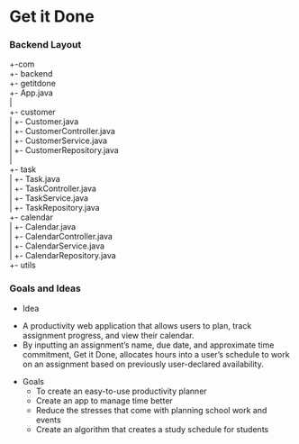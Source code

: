 # Get it Done


### Backend Layout
  +-com<br>
     +- backend<br>
         +- getitdone<br>
             +- App.java<br>
             |<br>
             +- customer<br>
             |   +- Customer.java<br>
             |   +- CustomerController.java<br>
             |   +- CustomerService.java<br>
             |   +- CustomerRepository.java<br>
             |<br>
             +- task<br>
             |   +- Task.java<br>
             |   +- TaskController.java<br>
             |   +- TaskService.java<br>
             |   +- TaskRepository.java<br>
             +- calendar<br>
             |   +- Calendar.java<br>
             |   +- CalendarController.java<br>
             |   +- CalendarService.java<br>
             |   +- CalendarRepository.java<br>
             +- utils<br>
             
### Goals and Ideas
* Idea 
- A productivity web application that allows users to plan, track assignment progress, and view their calendar. 
- By inputting an assignment’s name, due date, and approximate time commitment, Get it Done, allocates hours into a user’s schedule to work on an assignment based on previously user-declared availability. 

* Goals
  - To create an easy-to-use productivity planner
  - Create an app to manage time better
  - Reduce the stresses that come with planning school work and events
  - Create an algorithm that creates a study schedule for students
